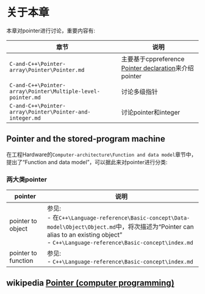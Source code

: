 # 关于本章

本章对pointer进行讨论，重要内容有:

| 章节                                                        | 说明                                                         |
| ----------------------------------------------------------- | ------------------------------------------------------------ |
| `C-and-C++\Pointer-array\Pointer\Pointer.md`                | 主要基于cppreference [Pointer declaration](https://en.cppreference.com/w/cpp/language/pointer)来介绍pointer |
| `C-and-C++\Pointer-array\Pointer\Multiple-level-pointer.md` | 讨论多级指针                                                 |
| `C-and-C++\Pointer-array\Pointer\Pointer-and-integer.md`    | 讨论pointer和integer                                         |

## Pointer and the stored-program machine

在工程Hardware的`Computer-architecture\Function and data model`章节中，提出了“Function and data model”，可以据此来对pointer进行分类:

### 两大类pointer

| pointer             | 说明                                                         |
| ------------------- | ------------------------------------------------------------ |
| pointer to object   | 参见: <br>- 在`C++\Language-reference\Basic-concept\Data-model\Object\Object.md`中，将次描述为“Pointer can alias to an existing object” <br>- `C++\Language-reference\Basic-concept\index.md` |
| pointer to function | 参见:<br>- `C++\Language-reference\Basic-concept\index.md`   |



## wikipedia [Pointer (computer programming)](https://en.wikipedia.org/wiki/Pointer_(computer_programming))

